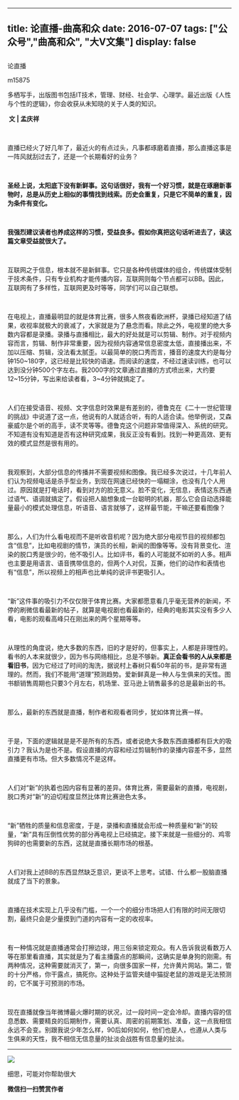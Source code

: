 
---
title:   论直播-曲高和众
date: 2016-07-07
tags: ["公众号","曲高和众", "大V文集"]
display: false
---


## 



论直播




m15875




多栖写手，出版图书包括IT技术，管理、财经、社会学、心理学。最近出版《人性与个性的逻辑》，你会收获从未知晓的关于人类的知识。


**&nbsp;文 | 孟庆祥**

&nbsp;

直播已经火了好几年了，最近火的有点过头，凡事都琢磨着直播，那么直播这事是一阵风就刮过去了，还是一个长期看好的业务？

&nbsp;

**圣经上说，太阳底下没有新鲜事。这句话很好，我有一个好习惯，就是在琢磨新事物时，总是从历史上相似的事情找到线索。历史会重复，只是它不简单的重复，因为条件有变化。**

**&nbsp;**

**我强烈建议读者也养成这样的习惯，受益良多。假如你真把这句话听进去了，读这篇文章受益就很大了。**

&nbsp;

互联网之于信息，根本就不是新鲜事。它只是各种传统媒体的组合，传统媒体受制于技术条件，只有专业机构才能传播内容，互联网则每个节点都可以BB。因此，互联网有了多样性，互联网更及时等等，同学们可以自己联想。

&nbsp;

在电视上，直播最明显的就是体育比赛，很多人熬夜看欧洲杯，录播已经知道了结果，收视率就极大的衰减了，大家就是为了悬念而看。除此之外，电视里的绝大多数内容都是录播。录播与直播相比，最大的好处就是可以剪辑、制作。对于视频内容而言，剪辑、制作非常重要，因为视频内容通常信息密度太低，直接播出来，不加以压缩、剪辑，没法看太腻歪。以最简单的脱口秀而言，播音的速度大约是每分钟150~180字，这已经是比较快的语速。而阅读的速度，不经过速读训练，也可以达到没分钟500个字左右。我2000字的文章通过直播的方式喷出来，大约要12~15分钟，写出来给读者看，3~4分钟就搞定了。

&nbsp;

人们在接受语音、视频、文字信息时效果是有差别的，德鲁克在《二十一世纪管理的挑战》中说道了这一点，他说有的人就适合听，有的人适合读。他举例说，艾森豪威尔是个听的高手，读不灵等等。德鲁克这个问题非常值得深入、系统的研究。不知道有没有知道是否有这种研究成果，我反正没有看到。找到一种更高效、更有效的模式显然是很有用的。

&nbsp;

我观察到，大部分信息的传播并不需要视频和图像。我已经多次说过，十几年前人们认为视频电话是杀手型业务，到现在网速已经快的一塌糊涂，也没有几个人用过。原因就是打电话时，看到对方的脸无意义。脸不变化，无信息，表情这东西通过语气、语调就搞定了。假设把人脑想象成一台聪明的机器，那么它会自动选择能量最小的模式处理信息，听语音、语言就够了，这样最节能，干嘛还要看图像？

&nbsp;

那么，人们为什么看电视而不是听收音机呢？因为绝大部分电视节目的视频都包含“信息”，比如电视剧的情节，演员的长相，新闻的图像等等。没有背景变化、渲染的脱口秀是很少的，他不吸引人。比如评书，看的人可能就不如听的人多。相声也主要是用语言、语音携带信息的，但两个人对侃，互撕，他们的动作和表情也有“信息”，所以视频上的相声也比单纯的说评书更吸引人。

&nbsp;

“新”这件事的吸引力不仅仅限于体育比赛。大家都愿意看几乎毫无营养的新闻，不停的刷微信看最新的帖子，就算是电视剧也看最新的，经典的电影其实没有多少人看，电影的观看高峰只在刚出来的两个星期等等。

&nbsp;

从理性的角度说，绝大多数的东西，旧的才是好的，但事实上，人都是非理性的。看书的人本来就很少，因为书与网络相比，总是不够新。**真正会看书的人从来都是看旧书**，因为它经过了时间的淘洗，据说村上春树只看50年前的书，是非常有道理的。然而，我们不能用“道理”预测趋势。爱新鲜真是一种人与生俱来的天性。图书额销售周期也只要3个月左右，机场里、亚马逊上销售最多的总是最新出的书。

&nbsp;

那么，最新的东西就是直播，制作者和观看者同步，犹如体育比赛一样。

&nbsp;

于是，下面的逻辑就是是不是所有的东西，或者说绝大多数东西直播都有巨大的吸引力？我认为是也不是。假设直播的内容和经过剪辑制作的录播内容差不多，显然直播更有市场。但大多数情况不是这样。

&nbsp;

人们对“新”的执着也因内容有显著的差异。体育比赛，需要最新的直播，电视剧，脱口秀对“新”的迫切程度显然比体育比赛逊色太多。

&nbsp;

“新”牺牲的质量和信息密度，于是，录播和直播就会形成一种质量和“新”的较量，“新”具有压倒性优势的部分再电视上已经搞定。接下来就是一些细分的、鸡零狗碎的也需要新的东西，这就是直播长期市场的根基。

&nbsp;

人们对我上述BB的东西显然缺乏意识，更谈不上思考。试错、什么都一股脑直播就成了当下的景象。

&nbsp;

直播在技术实现上几乎没有门槛，一个一个的细分市场把人们有限的时间无限切割，最终只会是少量摸到门道的内容有一定的收视率。

&nbsp;

有一种情况就是直播通常会打擦边球，用三俗来锁定观众。有人告诉我说看数万人等在那里看直播，其实就是为了看主播露点的那瞬间，这确实是单身狗的刚需。有两种情况，这种需要就消灭了，第一，向很多国家一样，允许黄片网站。第二，管的十分严格，你干露点，搞死你。这种处于监管夹缝中猫捉老鼠的游戏是无法预测的，它不属于可预测的市场。

&nbsp;

现在直播就像当年微博最火爆时期的状况，过一段时间一定会冷却。直播内容的信息悉数、需要精良的后期制作，需要认真、周密的前期策划、准备，这一点我相信永远不会变。别跟我说少年怎么样，90后如何如何，他们也是人，也遵从人类与生俱来的天性，我不相信无信息量的扯淡会战胜有信息量的扯淡。



****

**<img data-s="300,640" data-type="jpeg" src="http://mmbiz.qpic.cn/mmbiz/fxGMiaL5Zj1j8078jfvDtJo7fUS24zfgmfc7nuCJAM6Cic1x9xDX4w4YX0uDaiarWT6uKXbBHsHVrkrzg1qo4ic27Q/0?wx_fmt=jpeg" data-ratio="1" data-w="430"/>**



细思，可能对你帮助很大


**微信扫一扫赞赏作者**













